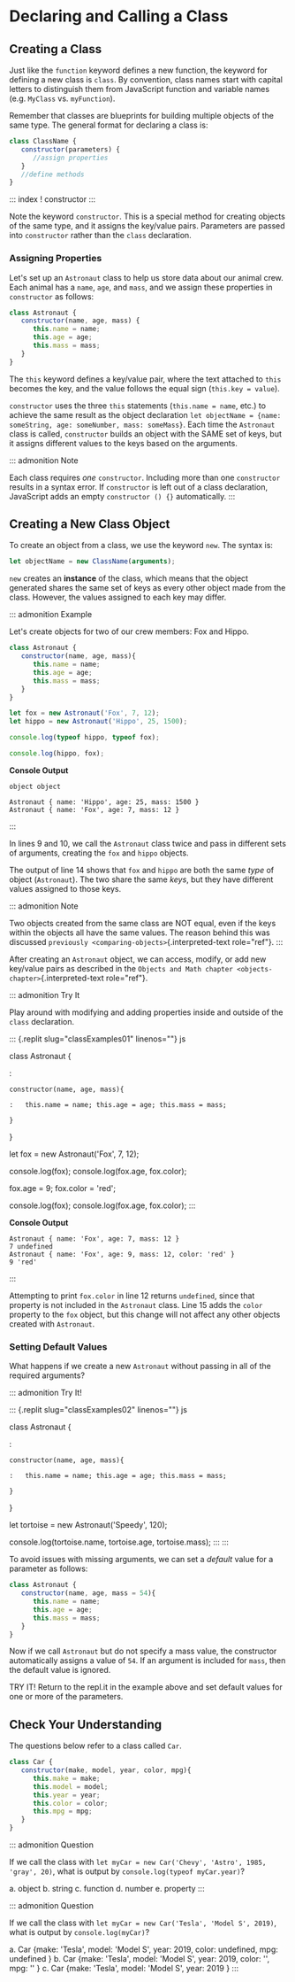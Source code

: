 # Declaring and Calling a Class

## Creating a Class

Just like the `function` keyword defines a new function, the keyword for
defining a new class is `class`. By convention, class names start with
capital letters to distinguish them from JavaScript function and
variable names (e.g. `MyClass` vs. `myFunction`).

Remember that classes are blueprints for building multiple objects of
the same type. The general format for declaring a class is:

``` {.js linenos=""}
class ClassName {
   constructor(parameters) {
      //assign properties
   }
   //define methods
}
```

::: index
! constructor
:::

Note the keyword `constructor`. This is a special method for creating
objects of the same type, and it assigns the key/value pairs. Parameters
are passed into `constructor` rather than the `class` declaration.

### Assigning Properties

Let\'s set up an `Astronaut` class to help us store data about our
animal crew. Each animal has a `name`, `age`, and `mass`, and we assign
these properties in `constructor` as follows:

``` {.js linenos=""}
class Astronaut {
   constructor(name, age, mass) {
      this.name = name;
      this.age = age;
      this.mass = mass;
   }
}
```

The `this` keyword defines a key/value pair, where the text attached to
`this` becomes the key, and the value follows the equal sign
(`this.key = value`).

`constructor` uses the three `this` statements (`this.name = name`,
etc.) to achieve the same result as the object declaration
`let objectName = {name: someString, age: someNumber, mass: someMass}`.
Each time the `Astronaut` class is called, `constructor` builds an
object with the SAME set of keys, but it assigns different values to the
keys based on the arguments.

::: admonition
Note

Each class requires *one* `constructor`. Including more than one
`constructor` results in a syntax error. If `constructor` is left out of
a class declaration, JavaScript adds an empty `constructor () {}`
automatically.
:::

## Creating a New Class Object

To create an object from a class, we use the keyword `new`. The syntax
is:

``` js
let objectName = new ClassName(arguments);
```

`new` creates an **instance** of the class, which means that the object
generated shares the same set of keys as every other object made from
the class. However, the values assigned to each key may differ.

::: admonition
Example

Let\'s create objects for two of our crew members: Fox and Hippo.

``` {.js linenos=""}
class Astronaut {
   constructor(name, age, mass){
      this.name = name;
      this.age = age;
      this.mass = mass;
   }
}

let fox = new Astronaut('Fox', 7, 12);
let hippo = new Astronaut('Hippo', 25, 1500);

console.log(typeof hippo, typeof fox);

console.log(hippo, fox);
```

**Console Output**

    object object

    Astronaut { name: 'Hippo', age: 25, mass: 1500 }
    Astronaut { name: 'Fox', age: 7, mass: 12 }
:::

In lines 9 and 10, we call the `Astronaut` class twice and pass in
different sets of arguments, creating the `fox` and `hippo` objects.

The output of line 14 shows that `fox` and `hippo` are both the same
*type* of object (`Astronaut`). The two share the same *keys*, but they
have different values assigned to those keys.

::: admonition
Note

Two objects created from the same class are NOT equal, even if the keys
within the objects all have the same values. The reason behind this was
discussed `previously <comparing-objects>`{.interpreted-text
role="ref"}.
:::

After creating an `Astronaut` object, we can access, modify, or add new
key/value pairs as described in the
`Objects and Math chapter <objects-chapter>`{.interpreted-text
role="ref"}.

::: admonition
Try It

Play around with modifying and adding properties inside and outside of
the `class` declaration.

::: {.replit slug="classExamples01" linenos=""}
js

class Astronaut {

:   

    constructor(name, age, mass){

    :   this.name = name; this.age = age; this.mass = mass;

    }

}

let fox = new Astronaut(\'Fox\', 7, 12);

console.log(fox); console.log(fox.age, fox.color);

fox.age = 9; fox.color = \'red\';

console.log(fox); console.log(fox.age, fox.color);
:::

**Console Output**

    Astronaut { name: 'Fox', age: 7, mass: 12 }
    7 undefined
    Astronaut { name: 'Fox', age: 9, mass: 12, color: 'red' }
    9 'red'
:::

Attempting to print `fox.color` in line 12 returns `undefined`, since
that property is not included in the `Astronaut` class. Line 15 adds the
`color` property to the `fox` object, but this change will not affect
any other objects created with `Astronaut`.

### Setting Default Values

What happens if we create a new `Astronaut` without passing in all of
the required arguments?

::: admonition
Try It!

::: {.replit slug="classExamples02" linenos=""}
js

class Astronaut {

:   

    constructor(name, age, mass){

    :   this.name = name; this.age = age; this.mass = mass;

    }

}

let tortoise = new Astronaut(\'Speedy\', 120);

console.log(tortoise.name, tortoise.age, tortoise.mass);
:::
:::

To avoid issues with missing arguments, we can set a *default* value for
a parameter as follows:

``` {.js linenos=""}
class Astronaut {
   constructor(name, age, mass = 54){
      this.name = name;
      this.age = age;
      this.mass = mass;
   }
}
```

Now if we call `Astronaut` but do not specify a mass value, the
constructor automatically assigns a value of `54`. If an argument is
included for `mass`, then the default value is ignored.

TRY IT! Return to the repl.it in the example above and set default
values for one or more of the parameters.

## Check Your Understanding

The questions below refer to a class called `Car`.

``` {.js linenos=""}
class Car {
   constructor(make, model, year, color, mpg){
      this.make = make;
      this.model = model;
      this.year = year;
      this.color = color;
      this.mpg = mpg;
   }
}
```

::: admonition
Question

If we call the class with
`let myCar = new Car('Chevy', 'Astro', 1985, 'gray', 20)`, what is
output by `console.log(typeof myCar.year)`?

a.  object
b.  string
c.  function
d.  number
e.  property
:::

::: admonition
Question

If we call the class with
`let myCar = new Car('Tesla', 'Model S', 2019)`, what is output by
`console.log(myCar)`?

a.  Car {make: \'Tesla\', model: \'Model S\', year: 2019, color:
    undefined, mpg: undefined }
b.  Car {make: \'Tesla\', model: \'Model S\', year: 2019, color: \'\',
    mpg: \'\' }
c.  Car {make: \'Tesla\', model: \'Model S\', year: 2019 }
:::
